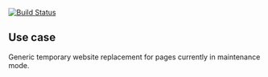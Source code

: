 <!-- !/usr/bin/env markdown
-*- coding: utf-8 -*- -->

<!-- region header
Copyright Torben Sickert 16.12.2012

License
-------

This library written by Torben Sickert stand under a creative commons naming
3.0 unported license. see http://creativecommons.org/licenses/by/3.0/deed.de
endregion -->

[![Build Status](https://travis-ci.org/thaibault/maintainanceWebsite.svg?branch=master)](https://travis-ci.org/thaibault/maintainanceWebsite)

<!--|deDE:Einsatz-->
Use case
--------

Generic temporary website replacement for pages currently in maintenance mode.

<!-- region modline
vim: set tabstop=4 shiftwidth=4 expandtab:
vim: foldmethod=marker foldmarker=region,endregion:
endregion -->
